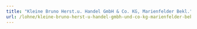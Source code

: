 ```yaml
---
title: "Kleine Bruno Herst.u. Handel GmbH & Co. KG, Marienfelder Bekl."
url: /lohne/kleine-bruno-herst-u-handel-gmbh-und-co-kg-marienfelder-bekl/
---
```

